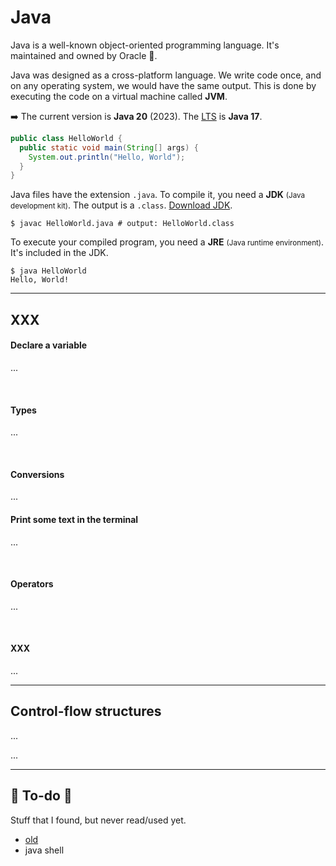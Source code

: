 # Java

<div class="row row-cols-md-2"><div>

Java is a well-known object-oriented programming language. It's maintained and owned by Oracle 🍵.

Java was designed as a cross-platform language. We write code once, and on any operating system, we would have the same output. This is done by executing the code on a virtual machine called **JVM**.

➡️ The current version is **Java 20** (2023). The [LTS](files/download.md#lts-jdk) is **Java 17**.

```java
public class HelloWorld {
  public static void main(String[] args) {
    System.out.println("Hello, World");
  }
}
```
</div><div>

Java files have the extension `.java`. To compile it, you need a **JDK** <small>(Java development kit)</small>. The output is a `.class`. [Download JDK](files/download.md).

```shell!
$ javac HelloWorld.java # output: HelloWorld.class
```

To execute your compiled program, you need a **JRE** <small>(Java runtime environment)</small>. It's included in the JDK.

```shell!
$ java HelloWorld
Hello, World!
```
</div></div>

<hr class="sep-both">

## XXX

<div class="row row-cols-md-2"><div>

#### Declare a variable

...

<br>

#### Types

...

<br>

#### Conversions

...
</div><div>

#### Print some text in the terminal

...

<br>

#### Operators

...

<br>

#### XXX

...
</div></div>

<hr class="sep-both">

## Control-flow structures

<div class="row row-cols-md-2"><div>

...
</div><div>

...
</div></div>

<hr class="sep-both">

## 👻 To-do 👻

Stuff that I found, but never read/used yet.

<div class="row row-cols-md-2"><div>

* [old](../_old/index.md)
* java shell
</div><div>
</div></div>